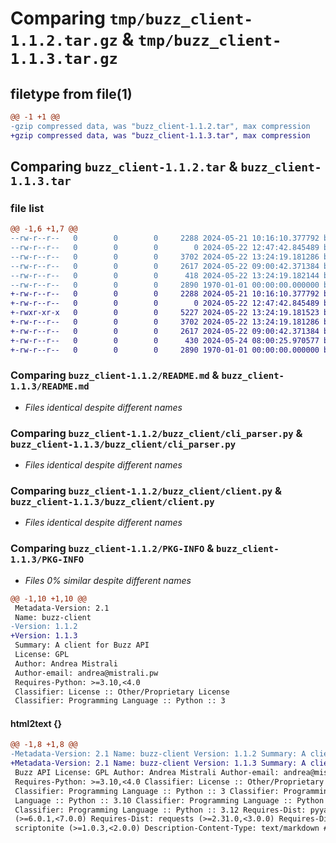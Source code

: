 # Comparing `tmp/buzz_client-1.1.2.tar.gz` & `tmp/buzz_client-1.1.3.tar.gz`

## filetype from file(1)

```diff
@@ -1 +1 @@
-gzip compressed data, was "buzz_client-1.1.2.tar", max compression
+gzip compressed data, was "buzz_client-1.1.3.tar", max compression
```

## Comparing `buzz_client-1.1.2.tar` & `buzz_client-1.1.3.tar`

### file list

```diff
@@ -1,6 +1,7 @@
--rw-r--r--   0        0        0     2288 2024-05-21 10:16:10.377792 buzz_client-1.1.2/README.md
--rw-r--r--   0        0        0        0 2024-05-22 12:47:42.845489 buzz_client-1.1.2/buzz_client/__init__.py
--rw-r--r--   0        0        0     3702 2024-05-22 13:24:19.181286 buzz_client-1.1.2/buzz_client/cli_parser.py
--rw-r--r--   0        0        0     2617 2024-05-22 09:00:42.371384 buzz_client-1.1.2/buzz_client/client.py
--rw-r--r--   0        0        0      418 2024-05-22 13:24:19.182144 buzz_client-1.1.2/pyproject.toml
--rw-r--r--   0        0        0     2890 1970-01-01 00:00:00.000000 buzz_client-1.1.2/PKG-INFO
+-rw-r--r--   0        0        0     2288 2024-05-21 10:16:10.377792 buzz_client-1.1.3/README.md
+-rw-r--r--   0        0        0        0 2024-05-22 12:47:42.845489 buzz_client-1.1.3/buzz_client/__init__.py
+-rwxr-xr-x   0        0        0     5227 2024-05-22 13:24:19.181523 buzz_client-1.1.3/buzz_client/cli.py
+-rw-r--r--   0        0        0     3702 2024-05-22 13:24:19.181286 buzz_client-1.1.3/buzz_client/cli_parser.py
+-rw-r--r--   0        0        0     2617 2024-05-22 09:00:42.371384 buzz_client-1.1.3/buzz_client/client.py
+-rw-r--r--   0        0        0      430 2024-05-24 08:00:25.970577 buzz_client-1.1.3/pyproject.toml
+-rw-r--r--   0        0        0     2890 1970-01-01 00:00:00.000000 buzz_client-1.1.3/PKG-INFO
```

### Comparing `buzz_client-1.1.2/README.md` & `buzz_client-1.1.3/README.md`

 * *Files identical despite different names*

### Comparing `buzz_client-1.1.2/buzz_client/cli_parser.py` & `buzz_client-1.1.3/buzz_client/cli_parser.py`

 * *Files identical despite different names*

### Comparing `buzz_client-1.1.2/buzz_client/client.py` & `buzz_client-1.1.3/buzz_client/client.py`

 * *Files identical despite different names*

### Comparing `buzz_client-1.1.2/PKG-INFO` & `buzz_client-1.1.3/PKG-INFO`

 * *Files 0% similar despite different names*

```diff
@@ -1,10 +1,10 @@
 Metadata-Version: 2.1
 Name: buzz-client
-Version: 1.1.2
+Version: 1.1.3
 Summary: A client for Buzz API
 License: GPL
 Author: Andrea Mistrali
 Author-email: andrea@mistrali.pw
 Requires-Python: >=3.10,<4.0
 Classifier: License :: Other/Proprietary License
 Classifier: Programming Language :: Python :: 3
```

#### html2text {}

```diff
@@ -1,8 +1,8 @@
-Metadata-Version: 2.1 Name: buzz-client Version: 1.1.2 Summary: A client for
+Metadata-Version: 2.1 Name: buzz-client Version: 1.1.3 Summary: A client for
 Buzz API License: GPL Author: Andrea Mistrali Author-email: andrea@mistrali.pw
 Requires-Python: >=3.10,<4.0 Classifier: License :: Other/Proprietary License
 Classifier: Programming Language :: Python :: 3 Classifier: Programming
 Language :: Python :: 3.10 Classifier: Programming Language :: Python :: 3.11
 Classifier: Programming Language :: Python :: 3.12 Requires-Dist: pyyaml
 (>=6.0.1,<7.0.0) Requires-Dist: requests (>=2.31.0,<3.0.0) Requires-Dist:
 scriptonite (>=1.0.3,<2.0.0) Description-Content-Type: text/markdown #
```

